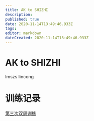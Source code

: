```yaml
---
title: AK to SHIZHI
description: 
published: true
date: 2020-11-14T13:49:46.933Z
tags: 
editor: markdown
dateCreated: 2020-11-14T13:49:46.933Z
---
```


# AK to SHIZHI
lmszs
lincong
# 训练记录
[第三次双周训练](/team/AK-to-SHIZHI/3)
